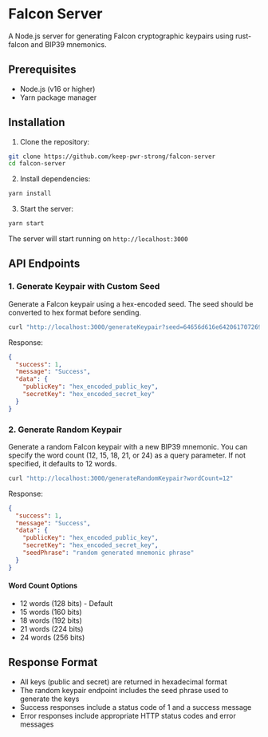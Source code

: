 # Falcon Server

A Node.js server for generating Falcon cryptographic keypairs using rust-falcon and BIP39 mnemonics.

## Prerequisites

- Node.js (v16 or higher)
- Yarn package manager

## Installation

1. Clone the repository:
```bash
git clone https://github.com/keep-pwr-strong/falcon-server
cd falcon-server
```

2. Install dependencies:
```bash
yarn install
```

3. Start the server:
```bash
yarn start
```

The server will start running on `http://localhost:3000`

## API Endpoints

### 1. Generate Keypair with Custom Seed
Generate a Falcon keypair using a hex-encoded seed. The seed should be converted to hex format before sending.

```bash
curl "http://localhost:3000/generateKeypair?seed=64656d616e6420617072696c206c656e67746820736f6170206361736820636f6e636572742073687566666c6520726573756c7420666f726365206d656e74696f6e206672696e676520736c696d"
```

Response:
```json
{
  "success": 1,
  "message": "Success",
  "data": {
    "publicKey": "hex_encoded_public_key",
    "secretKey": "hex_encoded_secret_key"
  }
}
```

### 2. Generate Random Keypair
Generate a random Falcon keypair with a new BIP39 mnemonic. You can specify the word count (12, 15, 18, 21, or 24) as a query parameter. If not specified, it defaults to 12 words.

```bash
curl "http://localhost:3000/generateRandomKeypair?wordCount=12"
```

Response:
```json
{
  "success": 1,
  "message": "Success",
  "data": {
    "publicKey": "hex_encoded_public_key",
    "secretKey": "hex_encoded_secret_key",
    "seedPhrase": "random generated mnemonic phrase"
  }
}
```

#### Word Count Options

- 12 words (128 bits) - Default
- 15 words (160 bits)
- 18 words (192 bits)
- 21 words (224 bits)
- 24 words (256 bits)

## Response Format

- All keys (public and secret) are returned in hexadecimal format
- The random keypair endpoint includes the seed phrase used to generate the keys
- Success responses include a status code of 1 and a success message
- Error responses include appropriate HTTP status codes and error messages
